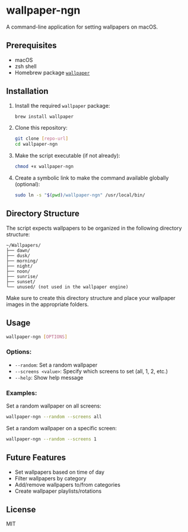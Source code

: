 # wallpaper-ngn

A command-line application for setting wallpapers on macOS.

## Prerequisites

- macOS
- zsh shell
- Homebrew package [`wallpaper`](https://formulae.brew.sh/formula/wallpaper)

## Installation

1. Install the required `wallpaper` package:
   ```bash
   brew install wallpaper
   ```

2. Clone this repository:
   ```bash
   git clone [repo-url]
   cd wallpaper-ngn
   ```

3. Make the script executable (if not already):
   ```bash
   chmod +x wallpaper-ngn
   ```

4. Create a symbolic link to make the command available globally (optional):
   ```bash
   sudo ln -s "$(pwd)/wallpaper-ngn" /usr/local/bin/
   ```

## Directory Structure

The script expects wallpapers to be organized in the following directory structure:
```
~/Wallpapers/
├── dawn/
├── dusk/
├── morning/
├── night/
├── noon/
├── sunrise/
├── sunset/
└── unused/ (not used in the wallpaper engine)
```

Make sure to create this directory structure and place your wallpaper images in the appropriate folders.

## Usage

```bash
wallpaper-ngn [OPTIONS]
```

### Options:

- `--random`: Set a random wallpaper
- `--screens <value>`: Specify which screens to set (all, 1, 2, etc.)
- `--help`: Show help message

### Examples:

Set a random wallpaper on all screens:
```bash
wallpaper-ngn --random --screens all
```

Set a random wallpaper on a specific screen:
```bash
wallpaper-ngn --random --screens 1
```

## Future Features

- Set wallpapers based on time of day
- Filter wallpapers by category
- Add/remove wallpapers to/from categories
- Create wallpaper playlists/rotations

## License

MIT 

